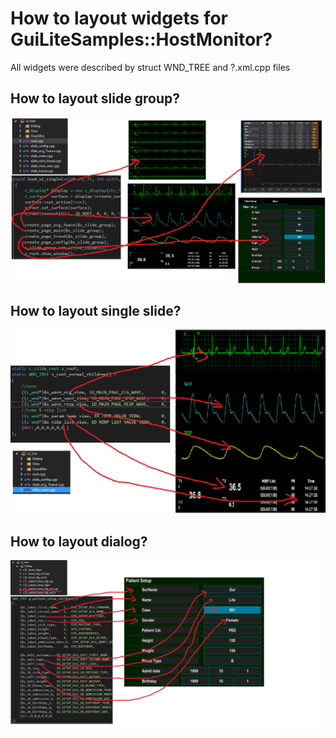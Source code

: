 # How to layout widgets for GuiLiteSamples::HostMonitor?

All widgets were described by struct WND_TREE and ?.xml.cpp files

## How to layout slide group?
![Layout slides group](layout_slide_group.png)
## How to layout single slide?
![Layout single slide](layout_single_slide.png)
## How to layout dialog?
![Layout dialog](layout_dialog.png)
